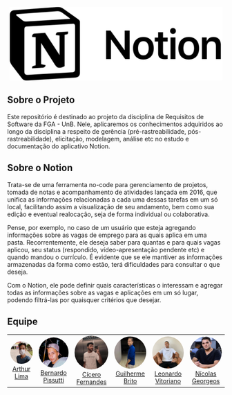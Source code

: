 <p align="center">
    <a href="https://www.notion.so/product" target="_blank">
        <img src="_media/notion_logo2.png" height="170px" alt="Logo da aplicação Notion"/>
    </a>
</p>

## Sobre o Projeto

Este repositório é destinado ao projeto da disciplina de Requisitos de Software da FGA - UnB. Nele, aplicaremos os conhecimentos adquiridos ao longo da disciplina a respeito de gerência (pré-rastreabilidade, pós-rastreabilidade), elicitação, modelagem, análise etc no estudo e documentação do aplicativo Notion.

## Sobre o Notion

Trata-se de uma ferramenta no-code para gerenciamento de projetos, tomada de notas e acompanhamento de atividades lançada em 2016, que unifica as informações relacionadas a cada uma dessas tarefas em um só local, facilitando assim a visualização de seu andamento, bem como sua edição e eventual realocação, seja de forma individual ou colaborativa.

Pense, por exemplo, no caso de um usuário que esteja agregando informações sobre as vagas de emprego para as quais aplica em uma pasta. Recorrentemente, ele deseja saber para quantas e para quais vagas aplicou, seu status (respondido, vídeo-apresentação pendente etc) e quando mandou o currículo. É evidente que se ele mantiver as informações armazenadas da forma como estão, terá dificuldades para consultar o que deseja.

Com o Notion, ele pode definir quais características o interessam e agregar todas as informações sobre as vagas e aplicações em um só lugar, podendo filtrá-las por quaisquer critérios que desejar.

## Equipe

<table>
    <tr style="text-align: center">
        <td>
            <a href="https://github.com/Arthurlima544">
                <img style="border-radius: 50%;" src="_media/arthur.jpg" width="100px;"/><br/>
                Arthur Lima
            </a>
        </td>
        <td>
            <a href="https://github.com/berssutti">
                <img style="border-radius: 50%;" src="_media/bernardo.jpg" width="100px;"/><br />         
                Bernardo Pissutti
            </a>
        </td>
        <td>
            <a href="https://github.com/ciceroff">
                <img style="border-radius: 50%;" src="_media/cicero.jpg" width="100px;"/><br />
                Cícero Fernandes
            </a>
        </td>
        <td>
            <a href="https://github.com/dev-brito">
                <img style="border-radius: 50%;" src="_media/guilherme.jpg" width="100px;"/><br />                 
                Guilherme Brito
            </a>
        </td>
        <td>
            <a href="https://github.com/leonardomilv3">
                <img style="border-radius: 50%;" src="_media/leonardo.jpg" width="100px;"/><br />         
                Leonardo Vitoriano
            </a>
        </td>
        <td>
            <a href="https://github.com/ngm1450">
                <img style="border-radius: 50%;" src="_media/nicolas.jpg" width="100px;"/><br />         
                Nícolas Georgeos
            </a>
        </td>
    </tr>
</table>
